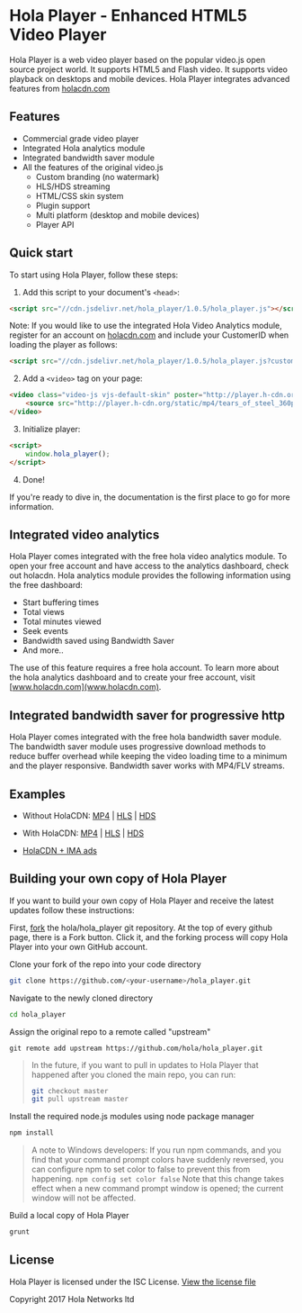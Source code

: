 # Hola Player - Enhanced HTML5 Video Player
Hola Player is a web video player based on the popular video.js open source project world. It supports HTML5 and Flash video. It supports video playback on desktops and mobile devices. Hola Player integrates advanced features from [holacdn.com](http://www.holacdn.com)

## Features

- Commercial grade video player
- Integrated Hola analytics module
- Integrated bandwidth saver module
- All the features of the original video.js
  - Custom branding (no watermark)
  - HLS/HDS streaming
  - HTML/CSS skin system
  - Plugin support
  - Multi platform (desktop and mobile devices)
  - Player API

## Quick start

To start using Hola Player, follow these steps:

1. Add this script to your document's `<head>`:

  ```html
  <script src="//cdn.jsdelivr.net/hola_player/1.0.5/hola_player.js"></script>
  ```
  
  Note: If you would like to use the integrated Hola Video Analytics module, register for an account on [holacdn.com](http://holacdn.com/cp) and include your CustomerID when loading the player as follows:
  
  ```html
  <script src="//cdn.jsdelivr.net/hola_player/1.0.5/hola_player.js?customer=xxx"></script>
  ```
  
2. Add a `<video>` tag on your page:

  ```html
  <video class="video-js vjs-default-skin" poster="http://player.h-cdn.org/static/mp4/tears_of_steel_1080p_MP4.jpg" width="640" height="360" controls>
      <source src="http://player.h-cdn.org/static/mp4/tears_of_steel_360p_MP4.mp4" type="video/mp4">
  </video>
  ```

3. Initialize player:

  ```html
  <script>
      window.hola_player();
  </script>
  ```

4. Done!

If you're ready to dive in, the documentation is the first place to go for more information.

## Integrated video analytics

Hola Player comes integrated with the free hola video analytics module. To open your free account and have access to the analytics dashboard, check out holacdn.
Hola analytics module provides the following information using the free dashboard:
- Start buffering times
- Total views
- Total minutes viewed
- Seek events
- Bandwidth saved using Bandwidth Saver
- And more..

The use of this feature requires a free hola account. To learn more about the hola analytics dashboard and to create your free account, visit [www.holacdn.com](www.holacdn.com).

## Integrated bandwidth saver for progressive http

Hola Player comes integrated with the free hola bandwidth saver module. The bandwidth saver module uses progressive download methods to reduce buffer overhead while keeping the video loading time to a minimum and the player responsive.
Bandwidth saver works with MP4/FLV streams.

## Examples

* Without HolaCDN: [MP4](http://hola.github.io/examples/cdn/#hola_player) | [HLS](http://hola.github.io/examples/cdn/#hola_player_hls) | [HDS](http://hola.github.io/examples/cdn/#hola_player_hds)

* With HolaCDN: [MP4](http://hola.github.io/examples/cdn/#hola_player_cdn) | [HLS](http://hola.github.io/examples/cdn/#hola_player_hls_cdn) | [HDS](http://hola.github.io/examples/cdn/#hola_player_hds_cdn)

* [HolaCDN + IMA ads](http://hola.github.io/examples/cdn/#hola_player_ima)

## Building your own copy of Hola Player

If you want to build your own copy of Hola Player and receive the latest updates follow these instructions:

First, [fork](http://help.github.com/fork-a-repo/) the hola/hola_player git repository. At the top of every github page, there is a Fork button. Click it, and the forking process will copy Hola Player into your own GitHub account.

Clone your fork of the repo into your code directory

```bash
git clone https://github.com/<your-username>/hola_player.git
```

Navigate to the newly cloned directory

```bash
cd hola_player
```

Assign the original repo to a remote called "upstream"

```
git remote add upstream https://github.com/hola/hola_player.git
```

>In the future, if you want to pull in updates to Hola Player that happened after you cloned the main repo, you can run:
>
> ```bash
> git checkout master
> git pull upstream master
> ```

Install the required node.js modules using node package manager

```bash
npm install
```

> A note to Windows developers: If you run npm commands, and you find that your command prompt colors have suddenly reversed, you can configure npm to set color to false to prevent this from happening.
> `npm config set color false`
> Note that this change takes effect when a new command prompt window is opened; the current window will not be affected.

Build a local copy of Hola Player

```bash
grunt
```

## License

Hola Player is licensed under the ISC License. [View the license file](LICENSE)

Copyright 2017 Hola Networks ltd

